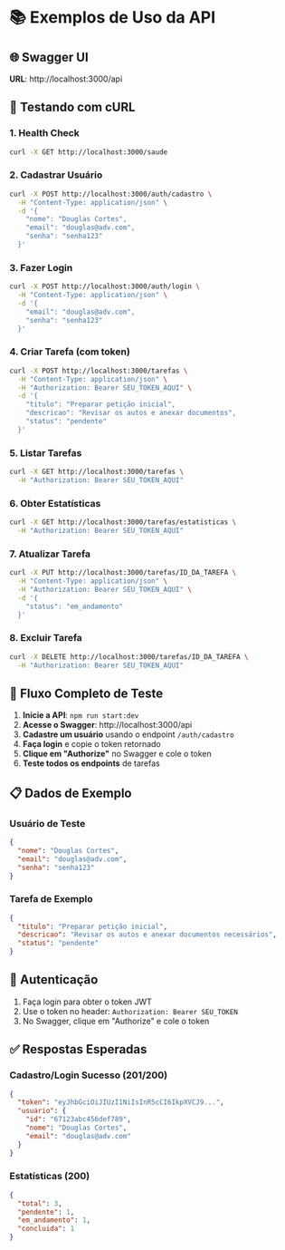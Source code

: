 # 📚 Exemplos de Uso da API

## 🌐 Swagger UI
**URL**: http://localhost:3000/api

## 🔧 Testando com cURL

### 1. Health Check
```bash
curl -X GET http://localhost:3000/saude
```

### 2. Cadastrar Usuário
```bash
curl -X POST http://localhost:3000/auth/cadastro \
  -H "Content-Type: application/json" \
  -d '{
    "nome": "Douglas Cortes",
    "email": "douglas@adv.com",
    "senha": "senha123"
  }'
```

### 3. Fazer Login
```bash
curl -X POST http://localhost:3000/auth/login \
  -H "Content-Type: application/json" \
  -d '{
    "email": "douglas@adv.com",
    "senha": "senha123"
  }'
```

### 4. Criar Tarefa (com token)
```bash
curl -X POST http://localhost:3000/tarefas \
  -H "Content-Type: application/json" \
  -H "Authorization: Bearer SEU_TOKEN_AQUI" \
  -d '{
    "titulo": "Preparar petição inicial",
    "descricao": "Revisar os autos e anexar documentos",
    "status": "pendente"
  }'
```

### 5. Listar Tarefas
```bash
curl -X GET http://localhost:3000/tarefas \
  -H "Authorization: Bearer SEU_TOKEN_AQUI"
```

### 6. Obter Estatísticas
```bash
curl -X GET http://localhost:3000/tarefas/estatisticas \
  -H "Authorization: Bearer SEU_TOKEN_AQUI"
```

### 7. Atualizar Tarefa
```bash
curl -X PUT http://localhost:3000/tarefas/ID_DA_TAREFA \
  -H "Content-Type: application/json" \
  -H "Authorization: Bearer SEU_TOKEN_AQUI" \
  -d '{
    "status": "em_andamento"
  }'
```

### 8. Excluir Tarefa
```bash
curl -X DELETE http://localhost:3000/tarefas/ID_DA_TAREFA \
  -H "Authorization: Bearer SEU_TOKEN_AQUI"
```

## 🎯 Fluxo Completo de Teste

1. **Inicie a API**: `npm run start:dev`
2. **Acesse o Swagger**: http://localhost:3000/api
3. **Cadastre um usuário** usando o endpoint `/auth/cadastro`
4. **Faça login** e copie o token retornado
5. **Clique em "Authorize"** no Swagger e cole o token
6. **Teste todos os endpoints** de tarefas

## 📋 Dados de Exemplo

### Usuário de Teste
```json
{
  "nome": "Douglas Cortes",
  "email": "douglas@adv.com",
  "senha": "senha123"
}
```

### Tarefa de Exemplo
```json
{
  "titulo": "Preparar petição inicial",
  "descricao": "Revisar os autos e anexar documentos necessários",
  "status": "pendente"
}
```

## 🔐 Autenticação

1. Faça login para obter o token JWT
2. Use o token no header: `Authorization: Bearer SEU_TOKEN`
3. No Swagger, clique em "Authorize" e cole o token

## ✅ Respostas Esperadas

### Cadastro/Login Sucesso (201/200)
```json
{
  "token": "eyJhbGciOiJIUzI1NiIsInR5cCI6IkpXVCJ9...",
  "usuario": {
    "id": "67123abc456def789",
    "nome": "Douglas Cortes",
    "email": "douglas@adv.com"
  }
}
```

### Estatísticas (200)
```json
{
  "total": 3,
  "pendente": 1,
  "em_andamento": 1,
  "concluida": 1
}
```